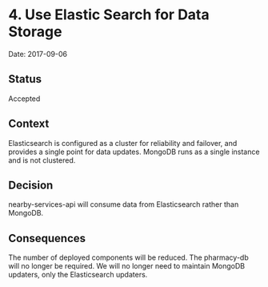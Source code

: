 # 4. Use Elastic Search for Data Storage

Date: 2017-09-06

## Status

Accepted

## Context

Elasticsearch is configured as a cluster for reliability and failover, and
provides a single point for data updates. MongoDB runs as a single instance and
is not clustered.

## Decision

 nearby-services-api will consume data from Elasticsearch rather than MongoDB.

## Consequences

The number of deployed components will be reduced.
The pharmacy-db will no longer be required.
We will no longer need to maintain MongoDB updaters, only the Elasticsearch
updaters.
